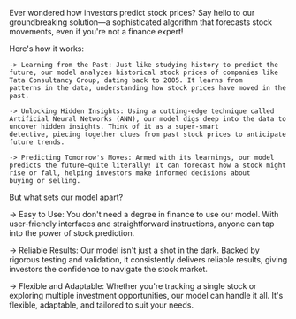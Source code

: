 Ever wondered how investors predict stock prices? Say hello to our groundbreaking solution—a sophisticated algorithm that forecasts stock movements, even if you're not a finance expert!

Here's how it works:

    -> Learning from the Past: Just like studying history to predict the future, our model analyzes historical stock prices of companies like Tata Consultancy Group, dating back to 2005. It learns from              patterns in the data, understanding how stock prices have moved in the past.

    -> Unlocking Hidden Insights: Using a cutting-edge technique called Artificial Neural Networks (ANN), our model digs deep into the data to uncover hidden insights. Think of it as a super-smart                  detective, piecing together clues from past stock prices to anticipate future trends.

    -> Predicting Tomorrow's Moves: Armed with its learnings, our model predicts the future—quite literally! It can forecast how a stock might rise or fall, helping investors make informed decisions about          buying or selling.

But what sets our model apart?

-> Easy to Use: You don't need a degree in finance to use our model. With user-friendly interfaces and straightforward instructions, anyone can tap into the power of stock prediction.

-> Reliable Results: Our model isn't just a shot in the dark. Backed by rigorous testing and validation, it consistently delivers reliable results, giving investors the confidence to navigate the stock         market.

-> Flexible and Adaptable: Whether you're tracking a single stock or exploring multiple investment opportunities, our model can handle it all. It's flexible, adaptable, and tailored to suit your needs.
